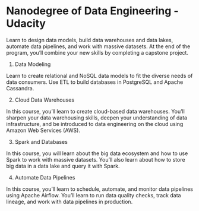 # Nanodegree of Data Engineering - Udacity

Learn to design data models, build data warehouses and data lakes, automate data pipelines, and work with massive datasets. At the end of the program, you’ll combine your new skills by completing a capstone project.

1. Data Modeling

Learn to create relational and NoSQL data models to fit the diverse needs of data consumers. Use ETL to build databases in PostgreSQL and Apache Cassandra.

2. Cloud Data Warehouses

In this course, you’ll learn to create cloud-based data warehouses. You’ll sharpen your data warehousing skills, deepen your understanding of data infrastructure, and be introduced to data engineering on the cloud using Amazon Web Services (AWS). 

3. Spark and Databases

In this course, you will learn about the big data ecosystem and how to use Spark to work with massive datasets. You’ll also learn about how to store big data in a data lake and query it with Spark.

4. Automate Data Pipelines

In this course, you’ll learn to schedule, automate, and monitor data pipelines using Apache Airflow. You’ll learn to run data quality checks, track data lineage, and work with data pipelines in production.
